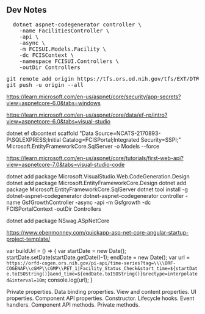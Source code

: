 ## Dev Notes
<pre>
  dotnet aspnet-codegenerator controller \
    -name FacilitiesController \
    -api \
    -async \
    -m FCISUI.Models.Facility \
    -dc FCISContext \
    -namespace FCISUI.Controllers \
    -outDir Controllers
</pre>

<pre>
git remote add origin https://tfs.ors.od.nih.gov/tfs/EXT/DTR/_git/FCISClean
git push -u origin --all
</pre>

https://learn.microsoft.com/en-us/aspnet/core/security/app-secrets?view=aspnetcore-6.0&tabs=windows

https://learn.microsoft.com/en-us/aspnet/core/data/ef-rp/intro?view=aspnetcore-6.0&tabs=visual-studio

dotnet ef dbcontext scaffold "Data Source=NCATS-2170893-P\\SQLEXPRESS;Initial Catalog=FCISPortal;Integrated Security=SSPI;" Microsoft.EntityFrameworkCore.SqlServer -o Models --force 

https://learn.microsoft.com/en-us/aspnet/core/tutorials/first-web-api?view=aspnetcore-7.0&tabs=visual-studio-code


dotnet add package Microsoft.VisualStudio.Web.CodeGeneration.Design
dotnet add package Microsoft.EntityFrameworkCore.Design
dotnet add package Microsoft.EntityFrameworkCore.SqlServer
dotnet tool install -g dotnet-aspnet-codegenerator
dotnet-aspnet-codegenerator controller -name GsfGrowthController -async -api -m Gsfgrowth -dc FCISPortalContext -outDir Controllers


dotnet add package NSwag.ASpNetCore

https://www.ebenmonney.com/quickapp-asp-net-core-angular-startup-project-template/

var buildUrl =  () => { 
  var startDate = new Date(); 
  startDate.setDate(startDate.getDate()-1); 
  endDate = new Date(); 
  var url = `https://orfd-cogen.ors.nih.gov/pi-api/time-series?tag=\\\\ORF-COGENAF\\cGMP\\cGMP\\PET_1|Facility_Status_Check&start_time=${startDate.toISOString()}&end_time=${endDate.toISOString()}&rectype=interpolated&interval=10m`; 
  console.log(url); 
}


Private properties.
Data binding properties.
View and content properties.
UI properties.
Component API properties.
Constructor.
Lifecycle hooks.
Event handlers.
Component API methods.
Private methods.